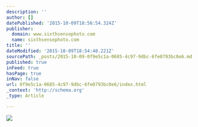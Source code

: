 ```yaml
---
description: ''
author: []
datePublished: '2015-10-09T18:56:54.324Z'
publisher:
  domain: www.sixthsensephoto.com
  name: sixthsensephoto.com
title: ''
dateModified: '2015-10-09T18:54:40.221Z'
sourcePath: _posts/2015-10-09-0f9e5c1a-0685-4c97-9dbc-6fe0793bc0e6.md
published: true
inFeed: true
hasPage: true
inNav: false
url: 0f9e5c1a-0685-4c97-9dbc-6fe0793bc0e6/index.html
_context: 'http://schema.org'
_type: Article

---
```

![](http://www.sixthsensephoto.com/photos/i-TdR9rBj/0/X2/i-TdR9rBj-X2.jpg)